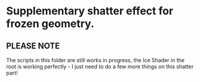 # Supplementary shatter effect for frozen geometry.

## PLEASE NOTE

The scripts in this folder are still works in progress, the Ice Shader in the root is working perfectly - I just need to do a few more things on this shatter part!
